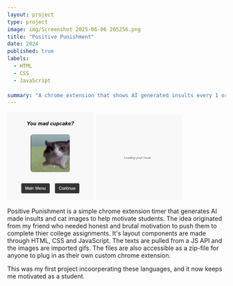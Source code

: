 ```yaml
---
layout: project
type: project
image: img/Screenshot 2025-06-06 205256.png
title: "Positive Punishment"
date: 2024
published: true
labels:
  - HTML
  - CSS
  - JavaScript
    
summary: "A chrome extension that shows AI generated insults every 1 or 10 minutes"
---
```


<div class="text-center p-4">
  <img width="200px" src="../img/Screenshot 2025-06-06 203546.png" class="img-thumbnail" >
  <img width="200px" src="../img/Screenshot 2025-06-06 203733.png" class="img-thumbnail" >
</div>


Positive Punishment is a simple chrome extension timer that generates AI made insults and cat images to help motivate students. 
The idea originated from my friend who needed honest and brutal motivation to push them to complete thier college assignments. 
It's layout components are made through HTML, CSS and JavaScript. The texts are pulled from a JS API and the images are imported gifs. 
The files are also accessible as a zip-file for anyone to plug in as their own custom chrome extension.

This was my first project incoorperating these languages, and it now keeps me motivated as a student.
